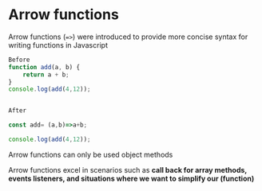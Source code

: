 # Arrow functions
Arrow functions (`=>`) were introduced to provide more concise syntax for writing functions in Javascript

```js
Before
function add(a, b) {
    return a + b;
}
console.log(add(4,12));

```
```js

After

const add= (a,b)=>a+b;

console.log(add(4,12));

```

Arrow functions can only be used object methods

Arrow functions excel in scenarios such as **call back for array methods, events listeners, and situations where we want to simplify our (function)**